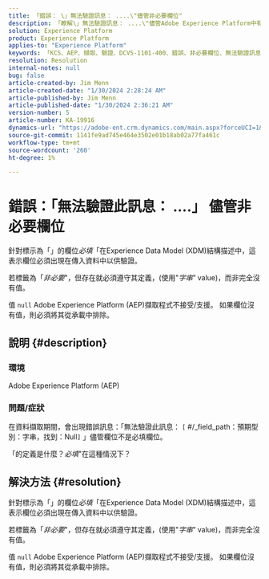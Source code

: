 ```yaml
---
title: 「錯誤： \」無法驗證訊息： ....\"儘管非必要欄位"
description: 「瞭解\」無法驗證訊息： ....\"儘管Adobe Experience Platform中有非必要欄位錯誤。"
solution: Experience Platform
product: Experience Platform
applies-to: "Experience Platform"
keywords: 「KCS、AEP、擷取、驗證、DCVS-1101-400、錯誤、非必要欄位、無法驗證訊息、常見問題集、Adobe Experience Platform」
resolution: Resolution
internal-notes: null
bug: false
article-created-by: Jim Menn
article-created-date: "1/30/2024 2:28:24 AM"
article-published-by: Jim Menn
article-published-date: "1/30/2024 2:36:21 AM"
version-number: 5
article-number: KA-19916
dynamics-url: "https://adobe-ent.crm.dynamics.com/main.aspx?forceUCI=1&pagetype=entityrecord&etn=knowledgearticle&id=c08bfe39-17bf-ee11-9079-6045bd006268"
source-git-commit: 1141fe9ad745e464e3502e01b18ab02a77fa461c
workflow-type: tm+mt
source-wordcount: '260'
ht-degree: 1%

---
```


# 錯誤：「無法驗證此訊息： ....」 儘管非必要欄位


針對標示為「」的欄位&#x200B;*必填*「在Experience Data Model (XDM)結構描述中，這表示欄位必須出現在傳入資料中以供驗證。

若標籤為「*非必要*&quot;，但存在就必須遵守其定義，(使用&quot;*字串*&quot;<b> </b>value)，而非完全沒有值。

值 `null` Adobe Experience Platform (AEP)擷取程式不接受/支援。 如果欄位沒有值，則必須將其從承載中排除。

## 說明 {#description}


### <b>環境</b>

Adobe Experience Platform (AEP)



### <b>問題/症狀</b>

在資料擷取期間，會出現錯誤訊息：「無法驗證此訊息： `[` #/_field_path：預期型別：字串，找到：Null`]` 」儘管欄位不是必填欄位。

「的定義是什麼？*必填*&quot;在這種情況下？


## 解決方法 {#resolution}


針對標示為「」的欄位&#x200B;*必填*「在Experience Data Model (XDM)結構描述中，這表示欄位必須出現在傳入資料中以供驗證。

若標籤為「*非必要*&quot;，但存在就必須遵守其定義，(使用&quot;*字串*&quot;<b> </b>value)，而非完全沒有值。

值 `null` Adobe Experience Platform (AEP)擷取程式不接受/支援。 如果欄位沒有值，則必須將其從承載中排除。
